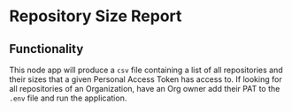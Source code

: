 # Repository Size Report

## Functionality

This node app will produce a `csv` file containing a list of all repositories and their sizes that a given Personal Access Token has access to. If looking for all repositories of an Organization, have an Org owner add their PAT to the `.env` file and run the application.

  
